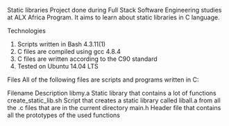 Static libraries
Project done during Full Stack Software Engineering studies at ALX Africa Program. It aims to learn about static libraries in C language.

Technologies
1. Scripts written in Bash 4.3.11(1)
2. C files are compiled using gcc 4.8.4
3. C files are written according to the C90 standard
4. Tested on Ubuntu 14.04 LTS

Files
All of the following files are scripts and programs written in C:

Filename	        Description
libmy.a 	        Static library that contains a lot of functions
create_static_lib.sh	Script that creates a static library called liball.a from all the .c files that are in the current directory
main.h	                Header file that contains all the prototypes of the used functions
